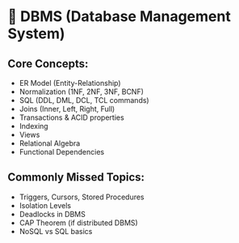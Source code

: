 # 🔷 DBMS (Database Management System)

## Core Concepts:

* ER Model (Entity-Relationship)
* Normalization (1NF, 2NF, 3NF, BCNF)
* SQL (DDL, DML, DCL, TCL commands)
* Joins (Inner, Left, Right, Full)
* Transactions & ACID properties
* Indexing
* Views
* Relational Algebra
* Functional Dependencies

## Commonly Missed Topics:

* Triggers, Cursors, Stored Procedures
* Isolation Levels
* Deadlocks in DBMS
* CAP Theorem (if distributed DBMS)
* NoSQL vs SQL basics